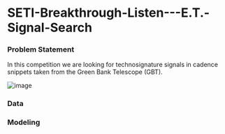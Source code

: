 # SETI-Breakthrough-Listen---E.T.-Signal-Search


### Problem Statement

In this competition we are looking for technosignature signals in cadence snippets taken from the Green Bank Telescope (GBT). 

![image](https://www.kaggleusercontent.com/kf/69474525/eyJhbGciOiJkaXIiLCJlbmMiOiJBMTI4Q0JDLUhTMjU2In0..d-6ON6IS5sCKVkY-C1x8_w.QXuT7uBWR5mNSO2M1546-bV9ZkFH2XUr6GfdLIe_S7wk_sBo7wdG2oyb9BnG4OM2wKzFY5PTDMfZEFWqaSSzdv92yEmjyjl6Pcs-TnUWZ73k8J1jEt97s99pMJi_8fJUKX2BRBT16hUiyXRo-2-Ix-HANMlNsDjDrgBABKD-KIYVRnJxBF8cW17dDgAnTWeGMCGZXx9oZTV7tDhg_vjhN-0XlkBzGnzwj2Oy36lut27cBalwKlVoacrF356cPRp5UyqTkSgqy6F6PfQtEwbzyCMlhGyBca1ZpDC2IPT-dpNX3r95gcMsa51chPILf2j6eQsBJTmeLuYLoSLrr5SefNLDjFReKjpF8WFmThQZy_pVX_1AdeNAE7tngZCc_MKH-U0yLpX61gptrhXYR1_tspZFZaKGr0nLeFNQHewH9jjGB3PzU4yVG-3kvEgxvxhIG1HZ7cE8rx8_2PviccqfvSZq-39TRk6sA7XIM9EkboJ0AJTP0tObkeI4LKCTlBSrAmMVrFz2ukRJsJZRgXRH7i-YJ7uT2aEnRu3kNFrWkR2XrtXkXlJVLSeZe5W1urV6nav-JcvpadRNBDHmgeMVvS36G_ORlNDKbnY8m4Z1GFNzwx_j3Qoka7xkDw6znxoEHrmKHNAmYIVy_kP-vLtIIg.s21Wh-mniFoEEGFt7Wa9ug/__results___files/__results___22_0.png)

### Data



### Modeling


